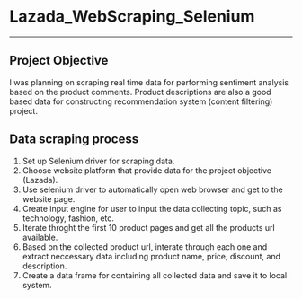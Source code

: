 # Lazada_WebScraping_Selenium
---
## Project Objective
I was planning on scraping real time data for performing sentiment analysis based on the product comments. Product descriptions are also a good based data for constructing
recommendation system (content filtering) project.

## Data scraping process
1. Set up Selenium driver for scraping data.
2. Choose website platform that provide data for the project objective (Lazada).
3. Use selenium driver to automatically open web browser and get to the website page.
4. Create input engine for user to input the data collecting topic, such as technology, fashion, etc. 
5. Iterate throght the first 10 product pages and get all the products url available.
6. Based on the collected product url, interate through each one and extract neccessary data including product name, price, discount, and description.
7. Create a data frame for containing all collected data and save it to local system.
